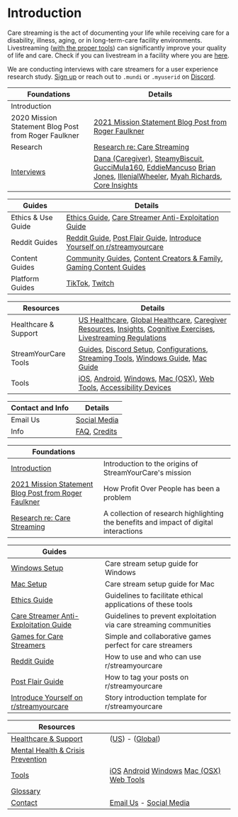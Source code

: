 # Introduction
Care streaming is the act of documenting your life while receiving care for a disability, illness, aging, or in long-term-care facility environments. Livestreaming ([with the proper tools](FEATURES.md)) can significantly improve your quality of life and care. Check if you can livestream in a facility where you are [here](healthcare/livestreaming/README.md).

We are conducting interviews with care streamers for a user experience research study. [Sign up](https://forms.gle/84jCDNmTMQyeATMo6) or reach out to ```.mundi``` or ```.myuserid``` on [Discord](https://discord.gg/vUMkT9mxzf).


| **Foundations**                                      | **Details**                                                                                            |
| ---------------------------------------------------- | ------------------------------------------------------------------------------------------------------ |
| Introduction                                         |                                                                                                        |
| 2020 Mission Statement Blog Post from Roger Faulkner | [2021 Mission Statement Blog Post from Roger Faulkner](introduction/mission2.md)                        |
| Research                                             | [Research re: Care Streaming](introduction/research.md) |
| [Interviews](introduction/interviews/README.md) | [Dana (Caregiver)](introduction/interviews/README.md#dana), [SteamyBiscuit](introduction/interviews/README.md#steamybiscuit), [GucciMula160](introduction/interviews/README.md#guccimula), [EddieMancuso](introduction/interviews/README.md#eddiemancuso) [Brian Jones](introduction/interviews/README.md#brian-jones), [IllenialWheeler](introduction/interviews/README.md#illenialwheeler), [Myah Richards](introduction/interviews/README.md#myahrichards), [Core Insights](introduction/interviews/README.md#core-insights) |

|**Guides**|**Details**|
|---|---|
|Ethics & Use Guide|[Ethics Guide](useandethics/ETHICS.md), [Care Streamer Anti-Exploitation Guide](useandethics/ANTIEXPLOIT.md)|
|Reddit Guides|[Reddit Guide](reddit/REDDIT1.md), [Post Flair Guide](reddit/FLAIR.md), [Introduce Yourself on r/streamyourcare](reddit/INTRO2.md)|
|Content Guides|[Community Guides](content/community.md), [Content Creators & Family](content/creators.md), [Gaming Content Guides](content/gaming.md)|
|Platform Guides|[TikTok](content/platforms/tiktok/README.md), [Twitch](content/platforms/twitch/README.md)|

|**Resources**|**Details**|
|---|---|
|Healthcare & Support|[US Healthcare](healthcare/ushealthcare/README.md), [Global Healthcare](healthcare/globalhealthcare/README.md), [Caregiver Resources](healthcare/caregivers/README.md), [Insights](healthcare/caregivers/insights/README.md), [Cognitive Exercises](healthcare/caregivers/tools/cognitive.md), [Livestreaming Regulations](healthcare/livestreaming/README.md)|
|StreamYourCare Tools|[Guides](tools/syc/streaming.md), [Discord Setup](tools/syc/guides/discord.md), [Configurations](tools/syc/guides/configs.md), [Streaming Tools](tools/syc/guides/streaming.md), [Windows Guide](tools/syc/guides/WINDOWS.md), [Mac Guide](tools/syc/guides/MAC.md)|
|Tools|[iOS](tools/ios/README.md), [Android](tools/android//README.md), [Windows](tools/windows/README.md), [Mac (OSX)](tools/osx/README.md), [Web Tools](tools/web/README.md), [Accessibility Devices](tools/devices/README.md)|

|**Contact and Info**|**Details**|
|---|---|
|Email Us|[Social Media](contact/SOCIAL.md)|
|Info|[FAQ](FAQ.md), [Credits](CREDITS.md)|




| **Foundations** | |
| --- | --- |
| [Introduction](introduction/README.md) | Introduction to the origins of StreamYourCare's mission |
| [2021 Mission Statement Blog Post from Roger Faulkner](introduction/mission2.md) | How Profit Over People has been a problem |    
| [Research re: Care Streaming](introduction/research.md) | A collection of research highlighting the benefits and impact of digital interactions |

| **Guides** |  |
| --- | --- |
| [Windows Setup](tools/syc/guides/WINDOWS.md) | Care stream setup guide for Windows |
| [Mac Setup](docs/tools/syc/guides/MAC.md) | Care stream setup guide for Mac |
| [Ethics Guide](useandethics/ETHICS.md) | Guidelines to facilitate ethical applications of these tools |
| [Care Streamer Anti-Exploitation Guide](useandethics/ANTIEXPLOIT.md) | Guidelines to prevent exploitation via care streaming communities |
| [Games for Care Streamers](tools/syc/GAMES.md) | Simple and collaborative games perfect for care streamers |
| [Reddit Guide](reddit/REDDIT1.md) | How to use and who can use r/streamyourcare |
| [Post Flair Guide](reddit/FLAIR.md) | How to tag your posts on r/streamyourcare |
| [Introduce Yourself on r/streamyourcare](reddit/INTRO2.md) | Story introduction template for r/streamyourcare |


| **Resources** |  |
| --- | --- |
| [Healthcare & Support](healthcare/README.md) | ([US](healthcare/ushealthcare/README.md)) - ([Global](healthcare/globalhealthcare/README.md)) |
| [Mental Health & Crisis Prevention](healthcare/support/README.md) |  |
| [Tools](tools/README.md) | [iOS](tools/ios/README.md) [Android](tools/android/README.md) [Windows](tools/windows/README.md) [Mac (OSX)](tools/osx/README.md) [Web Tools](tools/web/README.md)|
| [Glossary](GLOSSARY.md) |  |
| [Contact](contact/README.md) | [Email Us](contact/EMAILUS.md) - [Social Media](contact/SOCIAL.md) |
